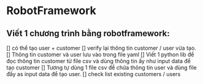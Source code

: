 # RobotFramework
## Viết 1 chương trình bằng robotframework:
[] có thể tạo user + customer
[] verify lại thông tin customer / user vừa tạo.
[] Thông tin customer và user lưu vào trong file yaml
[] Viết 1 python lib để đọc thông tin customer từ file csv và dùng thông tin ấy như input data để tạo customer
[] Tương tự dùng 1 file csv để chửa thông tin user và dùng file đấy as input data để tạo user.
[] check list existing customers / users 
